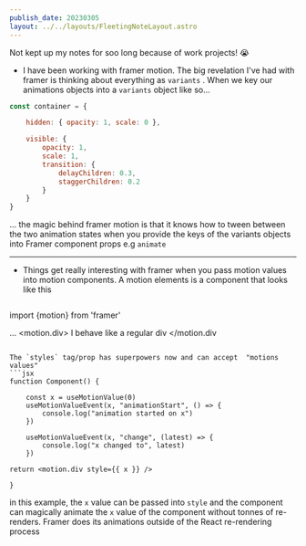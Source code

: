 ```yaml
---
publish_date: 20230305    
layout: ../../layouts/FleetingNoteLayout.astro
---
```

 Not kept up my notes for soo long because of work projects! 😭 

 - I have been working with framer motion. The big revelation I've had with framer is thinking about everything as `variants` .   When we key our animations objects into a `variants` object like so...

```js
const container = {

	hidden: { opacity: 1, scale: 0 },

	visible: {
		opacity: 1,
		scale: 1,
		transition: {
			delayChildren: 0.3,
			staggerChildren: 0.2
		}
	}
}
```


... the magic behind framer motion is that it knows how to tween between the two animation states when you provide the keys of the variants objects into Framer component props e.g `animate`

---

- Things get really interesting with framer when you pass motion values into motion components. A motion elements is a component that looks like this 
  
  ```JSX
import {motion} from 'framer'

...
<motion.div> I behave like a regular div </motion.div
```

The `styles` tag/prop has superpowers now and can accept  "motions values"
```jsx
function Component() {

	const x = useMotionValue(0)
	useMotionValueEvent(x, "animationStart", () => {
		console.log("animation started on x")
	})

	useMotionValueEvent(x, "change", (latest) => {
		console.log("x changed to", latest)
	})

return <motion.div style={{ x }} />

}
```

in this example, the `x` value can be passed into `style` and the component can magically animate the `x` value of the component without tonnes of re-renders. Framer does its animations outside of the React re-rendering process


